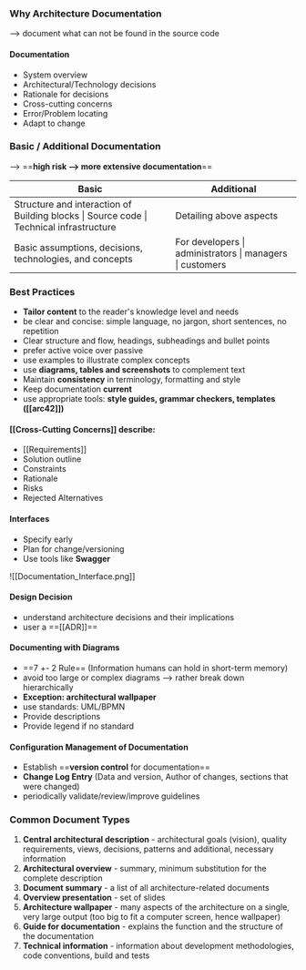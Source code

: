 
### Why Architecture Documentation
--> document what can not be found in the source code
#### Documentation
- System overview
- Architectural/Technology decisions
- Rationale for decisions
- Cross-cutting concerns
- Error/Problem locating
- Adapt to change

### Basic / Additional Documentation
--> ==**high risk --> more extensive documentation**==

| Basic                                                                                   | Additional                                                |
| --------------------------------------------------------------------------------------- | --------------------------------------------------------- |
| Structure and interaction of Building blocks \| Source code \| Technical infrastructure | Detailing above aspects                                   |
| Basic assumptions, decisions, technologies, and concepts                                | For developers \| administrators \| managers \| customers |

### Best Practices
- **Tailor content** to the reader's knowledge level and needs
- be clear and concise: simple language, no jargon, short sentences, no repetition
- Clear structure and flow, headings, subheadings and bullet points
- prefer active voice over passive
- use examples to illustrate complex concepts
- use **diagrams, tables and screenshots** to complement text
- Maintain **consistency** in terminology, formatting and style
- Keep documentation **current**
- use appropriate tools: **style guides, grammar checkers, templates ([[arc42]])**

 #### [[Cross-Cutting Concerns]] describe:
 - [[Requirements]] 
 - Solution outline
 - Constraints 
 - Rationale
 - Risks
 - Rejected Alternatives

#### Interfaces
- Specify early
- Plan for change/versioning
- Use tools like **Swagger**

![[Documentation_Interface.png]]
#### Design Decision
- understand architecture decisions and their implications
- user a ==[[ADR]]==

#### Documenting with Diagrams
- ==7 +- 2 Rule== (Information humans can hold in short-term memory)
- avoid too large or complex diagrams --> rather break down hierarchically
- **Exception: architectural wallpaper**
- use standards: UML/BPMN
- Provide descriptions
- Provide legend if no standard

#### Configuration Management of Documentation
- Establish ==**version control** for documentation==
- **Change Log Entry** (Data and version, Author of changes, sections that were changed)
- periodically validate/review/improve guidelines


### Common Document Types
1. **Central architectural description** - architectural goals (vision), quality  requirements, views, decisions, patterns and additional, necessary information
2. **Architectural overview** - summary, minimum substitution for the complete description
3. **Document summary** - a list of all architecture-related documents
4. **Overview presentation** - set of slides
5. **Architecture wallpaper** - many aspects of the architecture on a single, very large output (too big to fit a computer screen, hence wallpaper)
6. **Guide for documentation** - explains the function and the structure of the documentation
7. **Technical information** - information about development methodologies, code conventions, build and tests